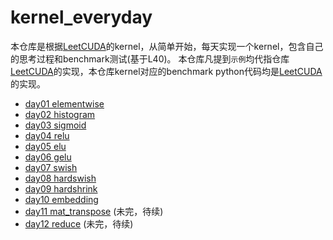 # kernel_everyday
本仓库是根据[LeetCUDA](https://github.com/xlite-dev/LeetCUDA)的kernel，从简单开始，每天实现一个kernel，包含自己的思考过程和benchmark测试(基于L40)。
本仓库凡提到`示例`均代指仓库[LeetCUDA](https://github.com/xlite-dev/LeetCUDA)的实现，本仓库kernel对应的benchmark python代码均是[LeetCUDA](https://github.com/xlite-dev/LeetCUDA)的实现。

- [day01 elementwise](https://github.com/BigFaceBoy/kernel_everyday/tree/main/kernels/day01%20elementwise)
- [day02 histogram](https://github.com/BigFaceBoy/kernel_everyday/tree/main/kernels/day02%20histogram)
- [day03 sigmoid](https://github.com/BigFaceBoy/kernel_everyday/tree/main/kernels/day03%20sigmoid)
- [day04 relu](https://github.com/BigFaceBoy/kernel_everyday/tree/main/kernels/day04%20relu)
- [day05 elu](https://github.com/BigFaceBoy/kernel_everyday/tree/main/kernels/day05%20elu)
- [day06 gelu](https://github.com/BigFaceBoy/kernel_everyday/tree/main/kernels/day06%20gelu)
- [day07 swish](https://github.com/BigFaceBoy/kernel_everyday/tree/main/kernels/day07%20swish)
- [day08 hardswish](https://github.com/BigFaceBoy/kernel_everyday/tree/main/kernels/day08%20hardswish)
- [day09 hardshrink](https://github.com/BigFaceBoy/kernel_everyday/tree/main/kernels/day09%20hardshrink)
- [day10 embedding](https://github.com/BigFaceBoy/kernel_everyday/tree/main/kernels/day10%20embedding)
- [day11 mat_transpose](https://github.com/BigFaceBoy/kernel_everyday/tree/main/kernels/day11%20mat_transpose)  (未完，待续)
- [day12 reduce](https://github.com/BigFaceBoy/kernel_everyday/tree/main/kernels/day12%20reduce) (未完，待续)